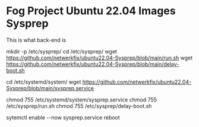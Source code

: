 # Fog Project Ubuntu 22.04 Images Sysprep

This is what back-end is

mkdir -p /etc/sysprep/
cd /etc/sysprep/
wget https://github.com/netwerkfix/ubuntu22.04-Sysprep/blob/main/run.sh
wget https://github.com/netwerkfix/ubuntu22.04-Sysprep/blob/main/delay-boot.sh

cd /etc/systemd/system/
wget https://github.com/netwerkfix/ubuntu22.04-Sysprep/blob/main/sysprep.service

chmod 755 /etc/systemd/system/sysprep.service
chmod 755 /etc/sysprep/run.sh
chmod 755 /etc/sysprep/delay-boot.sh

sytemctl enable --now sysprep.service
reboot
